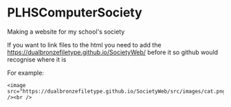 # PLHSComputerSociety
Making a website for my school's society

If you want to link files to the html you need to add the https://dualbronzefiletype.github.io/SocietyWeb/ before it so github would recognise where it is

For example:
```
<image src="https://dualbronzefiletype.github.io/SocietyWeb/src/images/cat.png" /><br />
```
